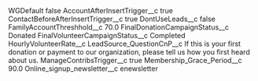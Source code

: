 <?xml version="1.0" encoding="UTF-8"?>
<CustomMetadata xmlns="http://soap.sforce.com/2006/04/metadata" xmlns:xsi="http://www.w3.org/2001/XMLSchema-instance" xmlns:xsd="http://www.w3.org/2001/XMLSchema">
    <label>WGDefault</label>
    <protected>false</protected>
    <values>
        <field>AccountAfterInsertTrigger__c</field>
        <value xsi:type="xsd:boolean">true</value>
    </values>
    <values>
        <field>ContactBeforeAfterInsertTrigger__c</field>
        <value xsi:type="xsd:boolean">true</value>
    </values>
    <values>
        <field>DontUseLeads__c</field>
        <value xsi:type="xsd:boolean">false</value>
    </values>
    <values>
        <field>FamilyAccountThreshhold__c</field>
        <value xsi:type="xsd:double">70.0</value>
    </values>
    <values>
        <field>FinalDonationCampaignStatus__c</field>
        <value xsi:type="xsd:string">Donated</value>
    </values>
    <values>
        <field>FinalVolunteerCampaignStatus__c</field>
        <value xsi:type="xsd:string">Completed</value>
    </values>
    <values>
        <field>HourlyVolunteerRate__c</field>
        <value xsi:nil="true"/>
    </values>
    <values>
        <field>LeadSource_QuestionCnP__c</field>
        <value xsi:type="xsd:string">If this is your first donation or payment to our organization, please tell us how you first heard about us.</value>
    </values>
    <values>
        <field>ManageContribsTrigger__c</field>
        <value xsi:type="xsd:boolean">true</value>
    </values>
    <values>
        <field>Membership_Grace_Period__c</field>
        <value xsi:type="xsd:double">90.0</value>
    </values>
    <values>
        <field>Online_signup_newsletter__c</field>
        <value xsi:type="xsd:string">enewsletter</value>
    </values>
</CustomMetadata>
